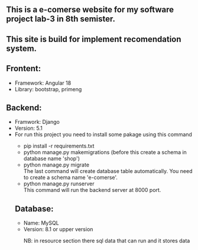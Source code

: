 <h2>This is a e-comerse website for my software project lab-3 in 8th semister.</h2>
<h2>This site is build for implement recomendation system.</h2>

<h2>Frontent: </h2>
<ul>
  <li>Framework: Angular 18</li>
  <li>Library: bootstrap, primeng</li>
</ul>

<h2>Backend: </h2>
<ul>
  <li>Framwork: Django</li>
  <li>Version: 5.1</li>
  <li>For run this project you need to install some pakage using this command</li>
  <ul>
    <li>pip install -r requirements.txt</li>
    <li>python manage.py makemigrations (before this create a schema in database name 'shop')</li>
    <li>python manage.py migrate <br>
    The last command will create database table automatically. You need to create a schema name 'e-comerse'.</li>
    <li>python manage.py runserver <br>
    This command will run the backend server at 8000 port.</li>
</ul>

<h2>Database: </h2>
<ul>
  <li>Name: MySQL</li>
  <li>Version: 8.1 or upper version</li>
  <p>NB: in resource section there sql data that can run and it stores data</p>
</ul>

